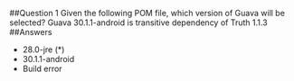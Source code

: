 ##Question 1
Given the following POM file, which version of Guava will be selected? Guava 30.1.1-android is transitive dependency of Truth 1.1.3
##Answers
* 28.0-jre (*)
* 30.1.1-android
* Build error
